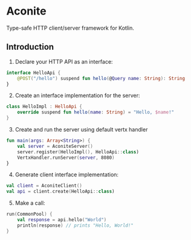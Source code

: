 Aconite
=======

Type-safe HTTP client/server framework for Kotlin.

Introduction
------------

1) Declare your HTTP API as an interface:

```kotlin
interface HelloApi {
    @POST("/hello") suspend fun hello(@Query name: String): String
}
```

2) Create an interface implementation for the server:

```kotlin
class HelloImpl : HelloApi {
    override suspend fun hello(name: String) = "Hello, $name!"
}
```

3) Create and run the server using default vertx handler

```kotlin
fun main(args: Array<String>) {
    val server = AconiteServer()
    server.register(HelloImpl(), HelloApi::class)
    VertxHandler.runServer(server, 8080)
}
```

4) Generate client interface implementation:

```kotlin
val client = AconiteClient()
val api = client.create(HelloApi::class)
```

5) Make a call:

```kotlin
run(CommonPool) {
    val response = api.hello("World")
    println(response) // prints "Hello, World!"
}
```